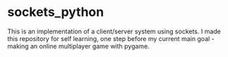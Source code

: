 # sockets_python

This is an implementation of a client/server system using sockets.
I made this repository for self learning, one step before my current main goal - making an online multiplayer game with pygame.
